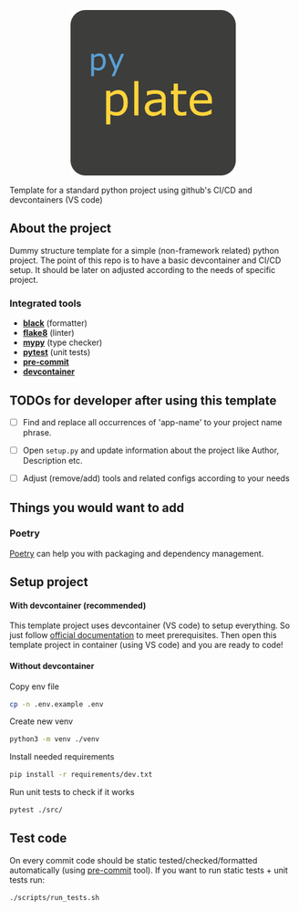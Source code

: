 <p align="center">
  <img src="imgs/pyplate_logo.png" width="290" height="290" alt="pyplate logo"/>
</p>


Template for a standard python project using github's CI/CD and devcontainers (VS code)

## About the project
Dummy structure template for a simple (non-framework related) python project. The point of this repo is to have a basic devcontainer and CI/CD setup. It should be later on adjusted according to the needs of specific project.

### Integrated tools

- **[black](https://black.readthedocs.io/en/stable/)** (formatter)
- **[flake8](https://flake8.pycqa.org/en/latest/)** (linter)
- **[mypy](https://mypy.readthedocs.io/en/stable/)** (type checker)
- **[pytest](https://docs.pytest.org/en/7.1.x/contents.html)** (unit tests)
- **[pre-commit](https://pre-commit.com/)**
- **[devcontainer](https://code.visualstudio.com/docs/devcontainers/containers)**

## TODOs for developer after using this template

- [ ] Find and replace all occurrences of 'app-name' to your project name phrase.
- [ ] Open `setup.py` and update information about the project like Author, Description etc.
- [ ] Adjust (remove/add) tools and related configs according to your needs


## Things you would want to add

### Poetry

[Poetry](https://python-poetry.org/) can help you with packaging and dependency management.


<!-- ## Development -->

## Setup project

####  With devcontainer (recommended)
This template project uses devcontainer (VS code) to setup everything. So just follow [official documentation](https://code.visualstudio.com/docs/devcontainers/tutorial) to meet prerequisites. Then open this template project in container (using VS code) and you are ready to code!

#### Without devcontainer

Copy env file
```sh
cp -n .env.example .env
```

Create new venv
```sh
python3 -m venv ./venv
```

Install needed requirements
```sh
pip install -r requirements/dev.txt
```

Run unit tests to check if it works
```sh
pytest ./src/
```



## Test code

On every commit code should be static tested/checked/formatted automatically (using [pre-commit](https://pre-commit.com/) tool). If you want to run static tests + unit tests run:

```sh
./scripts/run_tests.sh
```
